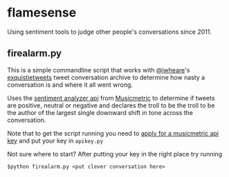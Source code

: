flamesense
==========
Using sentiment tools to judge other people's conversations since 2011.

firealarm.py
------------
This is a simple commandline script that works with [@jwheare](http://twitter.com/jwheare)'s [exquistietweets](http://exquisitetweets.com) tweet conversation archive to determine how nasty a conversation is and where it all went wrong.

Uses the [sentiment analyzer api](http://musicmetric.com/sf-api) from [Musicmetric](http://musicmetric.com) to determine if tweets are positive, neutral or negative and declares the troll to be the troll to be the author of the largest single downward shift in tone across the conversation.

Note that to get the script running you need to [apply for a musicmetric api key](https://secure.semetric.com/sf-api-signup) and put your key in `apikey.py`

Not sure where to start?  After putting your key in the right place try running 

`$python firealarm.py <put clever conversation here>`